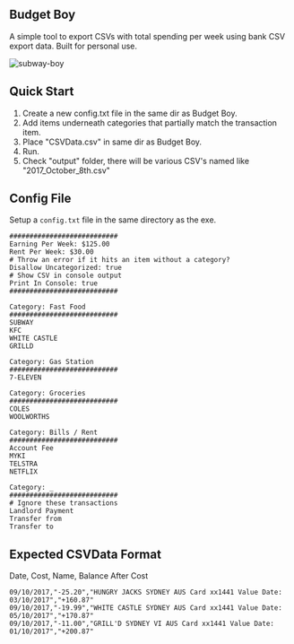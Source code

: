 ## Budget Boy

A simple tool to export CSVs with total spending per week using bank CSV export data.
Built for personal use.

![subway-boy](https://user-images.githubusercontent.com/3859574/31581224-b358111e-b1b1-11e7-97ec-0617c24710bc.jpg)

## Quick Start

1) Create a new config.txt file in the same dir as Budget Boy.
2) Add items underneath categories that partially match the transaction item.
3) Place "CSVData.csv" in same dir as Budget Boy.
4) Run.
5) Check "output" folder, there will be various CSV's named like "2017_October_8th.csv"

## Config File

Setup a `config.txt` file in the same directory as the exe.

```
###########################
Earning Per Week: $125.00
Rent Per Week: $30.00
# Throw an error if it hits an item without a category?
Disallow Uncategorized: true
# Show CSV in console output
Print In Console: true
###########################

Category: Fast Food
###########################
SUBWAY
KFC
WHITE CASTLE
GRILLD

Category: Gas Station
###########################
7-ELEVEN

Category: Groceries
###########################
COLES
WOOLWORTHS

Category: Bills / Rent
###########################
Account Fee
MYKI
TELSTRA
NETFLIX

Category: _
###########################
# Ignore these transactions
Landlord Payment
Transfer from
Transfer to
```

## Expected CSVData Format

Date, Cost, Name, Balance After Cost

```
09/10/2017,"-25.20","HUNGRY JACKS SYDNEY AUS Card xx1441 Value Date: 03/10/2017","+160.87"
09/10/2017,"-19.99","WHITE CASTLE SYDNEY AUS Card xx1441 Value Date: 05/10/2017","+170.87"
09/10/2017,"-11.00","GRILL'D SYDNEY VI AUS Card xx1441 Value Date: 01/10/2017","+200.87"
```
